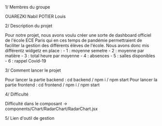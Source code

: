 1/ Membres du groupe

OUAREZKI Nabil
POTIER Louis

2/ Description du projet

Pour notre projet, nous avons voulu créer une sorte de dashboard officiel de l'école ECE Paris qui en ces temps de pandémie permettraient de faciliter la gestion des différents élèves de l'école. Nous avons donc mis différentz widgetz en place : - 1 : moyenne semetre - 2 : moyenne par matière - 3 : total heure par moyenne - 4 : absences - 5 : salles disponibles - 6 : rappel Covid-19

3/ Comment lancer le projet

Pour lancer la partie backend : cd backend / npm i / npm start
Pour lancer la partie frontend : cd frontend / npm i / npm start

4/ Difficulté

Difficulté dans le composant -> components/Chart/RadarChart/RadarChart.jsx

5/ Lien d'outil de gestion
